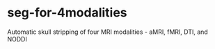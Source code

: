 # seg-for-4modalities
Automatic skull stripping of four MRI modalities - aMRI, fMRI, DTI, and NODDI
